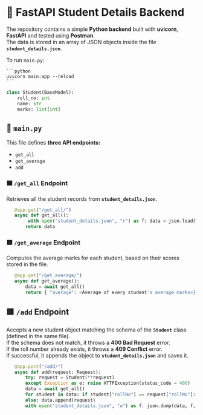 # 🧠 FastAPI Student Details Backend

The repository contains a simple **Python backend** built with **uvicorn**, **FastAPI** and tested using **Postman**.  
The data is stored in an array of JSON objects inside the file **`student_details.json`**.

To run `main.py`:

    ```python
    uvicorn main:app --reload
    ```

   ```python
   class Student(BaseModel):
       roll_no: int
       name: str
       marks: list[int]
   ```

## 📄 `main.py`

This file defines **three API endpoints:**

- `get_all`  
- `get_average`  
- `add`

### 🟦 `/get_all` Endpoint

Retrieves all the student records from **`student_details.json`**.
   ```python
      @app.get("/get_all/")
      async def get_all():
           with open("student_details.json", "r") as f: data = json.load(f)
          return data
   ```

### 🟩 `/get_average` Endpoint

Computes the average marks for each student, based on their scores stored in the file.
   ```python
      @app.get("/get_average/")
      async def get_average():
          data = await get_all()
          return { "average": <Average of every student's average marks>}
   ```

## 🟥 `/add` Endpoint

Accepts a new student object matching the schema of the **`Student`** class (defined in the same file).  
If the schema does not match, it throws a **400 Bad Request** error.  
If the roll number already exists, it throws a **409 Conflict** error.  
If successful, it appends the object to **`student_details.json`** and saves it.
   ```python
      @app.post("/add/")
      async def add(request: Request):
          try: request = Student(**request)
          except Exception as e: raise HTTPException(status_code = 400)      
          data = await get_all()
          for student in data: if student["rollNo"] == request["rollNo"]: raise HTTPException(status_code = 409)
          else: data.append(request)
          with open("student_details.json", "w") as f: json.dump(data, f, indent = 4)
   ```

